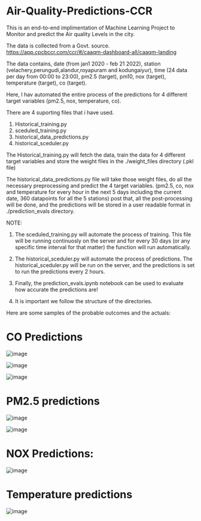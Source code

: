 # Air-Quality-Predictions-CCR

This is an end-to-end implimentation of Machine Learning Project to Monitor and predict the Air quality Levels in the city.

The data is collected from a Govt. source. https://app.cpcbccr.com/ccr/#/caaqm-dashboard-all/caaqm-landing 

The data contains,
date (from jan1 2020 - feb 21 2022), station (velachery,perungudi,alandur,royapuram and kodungaiyur), time (24 data per day from 00:00 to 23:00), pm2.5 (target), pm10, nox (target), temperature (target), co (target).

Here, I hav automated the entire process of the predictions for 4 different target variables (pm2.5, nox, temperature, co). 

There are 4 suporting files that i have used. 
1. Historical_training.py
2. sceduled_training.py
3. historical_data_predictions.py
4. historical_sceduler.py

The Historical_training.py will fetch the data, train the data for 4 different target variables 
and store the weight files in the ./weight_files directory (.pkl file)

The historical_data_predictions.py file will take those weight files, do all the necessary preprocessing and predict the 4 target variables. 
(pm2.5, co, nox and temperature for every hour in the next 5 days including the current date, 360 datapoints for all the 5 stations) post that, all the post-processing will be done, and the predictions will be stored in a user readable format in ./prediction_evals directory. 

NOTE:
1. The sceduled_training.py will automate the process of training. 
This file will be running continuosly on the server and for every 30 days (or any specific time interval for that matter) the function will run automatically. 

2. The historical_sceduler.py will automate the process of predictions. 
The historical_sceduler.py will be run on the server, and the predictions is set to run the predictions every 2 hours. 

3. Finally, the prediction_evals.ipynb notebook can be used to evaluate how accurate the predictions are! 

4. It is important we follow the structure of the directories. 


Here are some samples of the probable outcomes and the actuals:

# CO Predictions

![image](https://user-images.githubusercontent.com/20862520/157029950-4272244b-b079-428a-838e-0409709e24dc.png)

![image](https://user-images.githubusercontent.com/20862520/157029923-f9b7549f-b03f-450e-ac8c-3b9c7905b7a2.png)

![image](https://user-images.githubusercontent.com/20862520/157029631-963e27fa-3de0-4974-b020-dc937285814a.png)

# PM2.5 predictions
![image](https://user-images.githubusercontent.com/20862520/157030757-b7be1af6-1255-4256-b5b3-1cbf32eb779c.png)

![image](https://user-images.githubusercontent.com/20862520/157030699-1e0f7922-371a-4950-a0e9-864c2c16aff3.png)

# NOX Predictions:
![image](https://user-images.githubusercontent.com/20862520/157431536-69c93670-7c8d-4696-a81b-ba9c9ff77f1a.png)

# Temperature predictions
![image](https://user-images.githubusercontent.com/20862520/157030927-01fe7c34-3b67-44d5-bcae-50b7b5f9c213.png)

